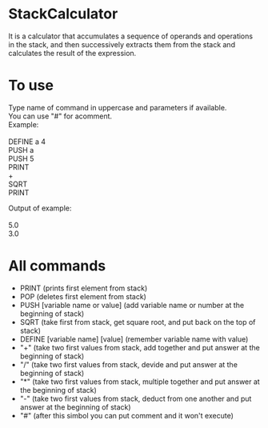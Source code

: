 # StackCalculator

It is a calculator that accumulates a sequence of operands and operations in the stack, and then successively extracts them from the stack and calculates the result of the expression.

# To use
  Type name of command in uppercase and parameters if available. <br />You can use "#" for acomment.<br />
  Example:<br /><br />
  DEFINE a 4<br />
  PUSH a<br />
  PUSH 5<br />
  PRINT<br />
  +<br />
  SQRT<br />
  PRINT<br />
  
  Output of example:<br /><br />
  5.0<br />
  3.0<br />
  
  # All commands
  - PRINT (prints first element from stack)
  - POP (deletes first element from stack)
  - PUSH [variable name or value] (add variable name or number at the beginning of stack)
  - SQRT (take first from stack, get square root, and put back on the top of stack)
  - DEFINE [variable name] [value] (remember variable name with value)
  - "+" (take two first values from stack, add together and put answer at the beginning of stack)
  - "/" (take two first values from stack, devide and put answer at the beginning of stack)
  - "*" (take two first values from stack, multiple together and put answer at the beginning of stack)
  - "-" (take two first values from stack, deduct from one another and put answer at the beginning of stack)
  - "#" (after this simbol you can put comment and it won't execute)
